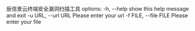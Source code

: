 辰信景云终端安全漏洞扫描工具
options:
  -h, --help            show this help message and exit
  -u URL, --url URL     Please enter your url
  -f FILE, --file FILE  Please enter your file

